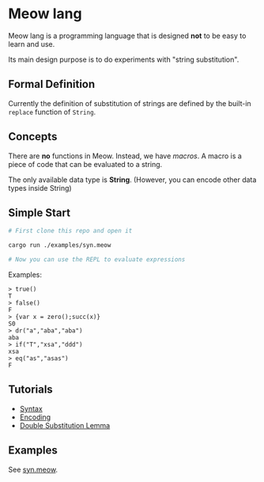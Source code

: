 # Meow lang

Meow lang is a programming language that is designed **not** to be easy to learn and use.

Its main design purpose is to do experiments with "string substitution".

## Formal Definition

Currently the definition of substitution of strings are defined by the built-in `replace` function of `String`.

## Concepts

There are **no** functions in Meow. Instead, we have *macros*. A macro is a piece of code that can be evaluated to a string.

The only available data type is **String**. (However, you can encode other data types inside String)

## Simple Start

```bash
# First clone this repo and open it

cargo run ./examples/syn.meow

# Now you can use the REPL to evaluate expressions
```

Examples:

```
> true()
T
> false()
F
> {var x = zero();succ(x)}
S0
> dr("a","aba","aba")
aba
> if("T","xsa","ddd")
xsa
> eq("as","asas")
F
```

## Tutorials

- [Syntax](./docs/Syntax.md)
- [Encoding](./docs/Encoding.md)
- [Double Substitution Lemma](./docs/DSL.md)

## Examples

See [syn.meow](./examples/syn.meow).
